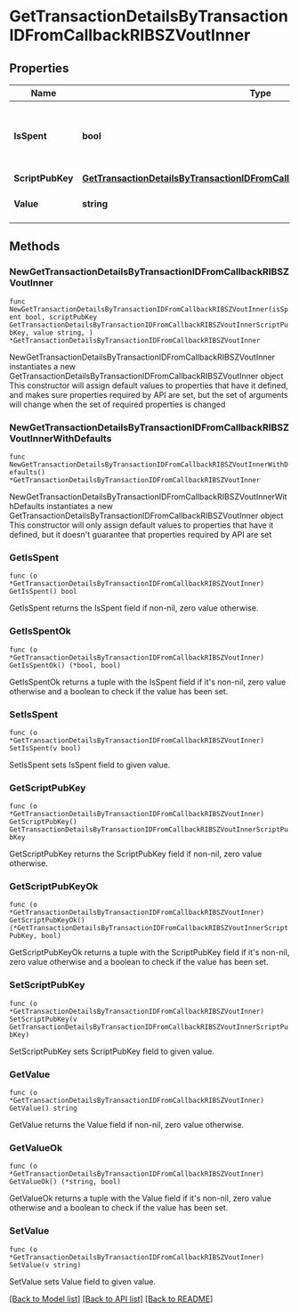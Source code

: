 # GetTransactionDetailsByTransactionIDFromCallbackRIBSZVoutInner

## Properties

Name | Type | Description | Notes
------------ | ------------- | ------------- | -------------
**IsSpent** | **bool** | Defines whether the transaction output has been spent or not. | 
**ScriptPubKey** | [**GetTransactionDetailsByTransactionIDFromCallbackRIBSZVoutInnerScriptPubKey**](GetTransactionDetailsByTransactionIDFromCallbackRIBSZVoutInnerScriptPubKey.md) |  | 
**Value** | **string** | Represents the specific amount. | 

## Methods

### NewGetTransactionDetailsByTransactionIDFromCallbackRIBSZVoutInner

`func NewGetTransactionDetailsByTransactionIDFromCallbackRIBSZVoutInner(isSpent bool, scriptPubKey GetTransactionDetailsByTransactionIDFromCallbackRIBSZVoutInnerScriptPubKey, value string, ) *GetTransactionDetailsByTransactionIDFromCallbackRIBSZVoutInner`

NewGetTransactionDetailsByTransactionIDFromCallbackRIBSZVoutInner instantiates a new GetTransactionDetailsByTransactionIDFromCallbackRIBSZVoutInner object
This constructor will assign default values to properties that have it defined,
and makes sure properties required by API are set, but the set of arguments
will change when the set of required properties is changed

### NewGetTransactionDetailsByTransactionIDFromCallbackRIBSZVoutInnerWithDefaults

`func NewGetTransactionDetailsByTransactionIDFromCallbackRIBSZVoutInnerWithDefaults() *GetTransactionDetailsByTransactionIDFromCallbackRIBSZVoutInner`

NewGetTransactionDetailsByTransactionIDFromCallbackRIBSZVoutInnerWithDefaults instantiates a new GetTransactionDetailsByTransactionIDFromCallbackRIBSZVoutInner object
This constructor will only assign default values to properties that have it defined,
but it doesn't guarantee that properties required by API are set

### GetIsSpent

`func (o *GetTransactionDetailsByTransactionIDFromCallbackRIBSZVoutInner) GetIsSpent() bool`

GetIsSpent returns the IsSpent field if non-nil, zero value otherwise.

### GetIsSpentOk

`func (o *GetTransactionDetailsByTransactionIDFromCallbackRIBSZVoutInner) GetIsSpentOk() (*bool, bool)`

GetIsSpentOk returns a tuple with the IsSpent field if it's non-nil, zero value otherwise
and a boolean to check if the value has been set.

### SetIsSpent

`func (o *GetTransactionDetailsByTransactionIDFromCallbackRIBSZVoutInner) SetIsSpent(v bool)`

SetIsSpent sets IsSpent field to given value.


### GetScriptPubKey

`func (o *GetTransactionDetailsByTransactionIDFromCallbackRIBSZVoutInner) GetScriptPubKey() GetTransactionDetailsByTransactionIDFromCallbackRIBSZVoutInnerScriptPubKey`

GetScriptPubKey returns the ScriptPubKey field if non-nil, zero value otherwise.

### GetScriptPubKeyOk

`func (o *GetTransactionDetailsByTransactionIDFromCallbackRIBSZVoutInner) GetScriptPubKeyOk() (*GetTransactionDetailsByTransactionIDFromCallbackRIBSZVoutInnerScriptPubKey, bool)`

GetScriptPubKeyOk returns a tuple with the ScriptPubKey field if it's non-nil, zero value otherwise
and a boolean to check if the value has been set.

### SetScriptPubKey

`func (o *GetTransactionDetailsByTransactionIDFromCallbackRIBSZVoutInner) SetScriptPubKey(v GetTransactionDetailsByTransactionIDFromCallbackRIBSZVoutInnerScriptPubKey)`

SetScriptPubKey sets ScriptPubKey field to given value.


### GetValue

`func (o *GetTransactionDetailsByTransactionIDFromCallbackRIBSZVoutInner) GetValue() string`

GetValue returns the Value field if non-nil, zero value otherwise.

### GetValueOk

`func (o *GetTransactionDetailsByTransactionIDFromCallbackRIBSZVoutInner) GetValueOk() (*string, bool)`

GetValueOk returns a tuple with the Value field if it's non-nil, zero value otherwise
and a boolean to check if the value has been set.

### SetValue

`func (o *GetTransactionDetailsByTransactionIDFromCallbackRIBSZVoutInner) SetValue(v string)`

SetValue sets Value field to given value.



[[Back to Model list]](../README.md#documentation-for-models) [[Back to API list]](../README.md#documentation-for-api-endpoints) [[Back to README]](../README.md)


